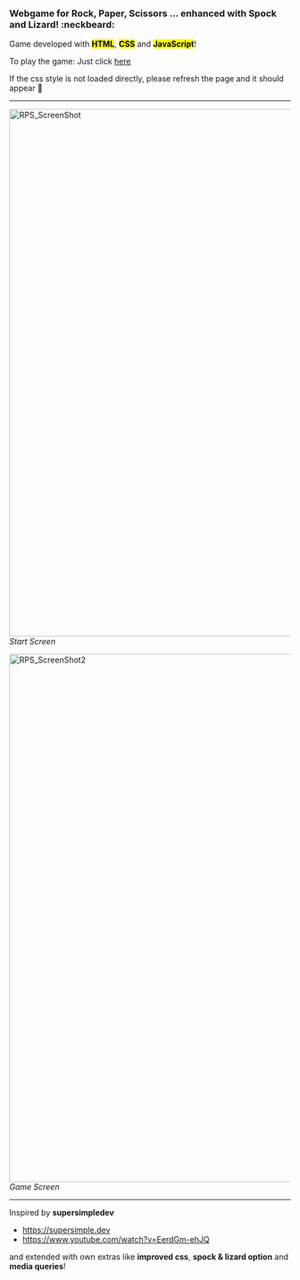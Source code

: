 ### Webgame for Rock, Paper, Scissors ... enhanced with Spock and Lizard! :neckbeard:

Game developed with <mark><b>HTML</b></mark>, <mark><b>CSS</b></mark> and <mark><b>JavaScript</b></mark>!

To play the game: Just click [here](https://davidbistron.github.io/Rock-Paper-Scissors-Spock-Lizard/)
<p>If the css style is not loaded directly, please refresh the page and it should appear 🔮 </p> 

<hr>

<img width="943" alt="RPS_ScreenShot" src="https://github.com/user-attachments/assets/d9274fa5-008c-46fa-99f3-072e8491020b"><br>
*Start Screen*<br>

<img width="944" alt="RPS_ScreenShot2" src="https://github.com/user-attachments/assets/45867c22-cc4e-4b82-afd1-0acb066c6693"><br>
*Game Screen*<br>

<hr>

Inspired by <b>supersimpledev</b> <br>
- https://supersimple.dev <br>
- https://www.youtube.com/watch?v=EerdGm-ehJQ 

and extended with own extras like <b>improved css</b>, <b>spock & lizard option</b> and <b>media queries</b>!
